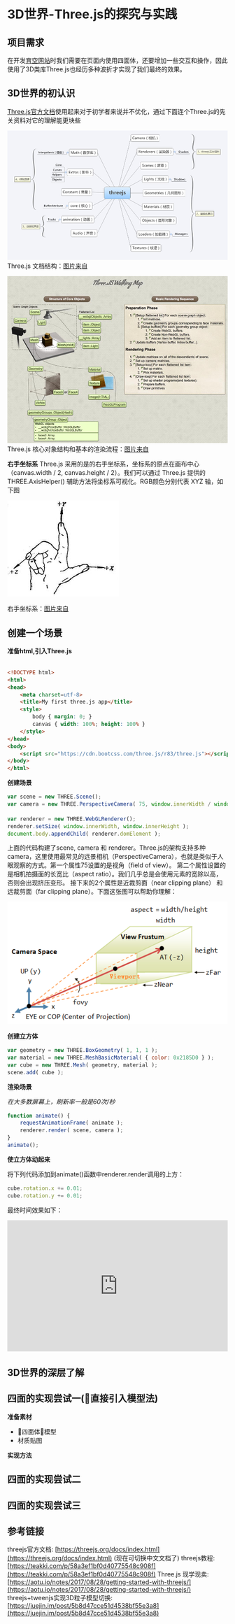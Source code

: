 # 3D世界-Three.js的探究与实践

## 项目需求

在开发[育空网站](http://yukon.projects.dragontrail.cn/)时我们需要在页面内使用四面体，还要增加一些交互和操作，因此使用了3D类库Three.js也经历多种波折才实现了我们最终的效果。

## 3D世界的初认识

[Three.js官方文档](https://threejs.org/docs/index.html)使用起来对于初学者来说并不优化，通过下面连个Three.js的先关资料对它的理解能更块些

![Three.js 文档结构](./imgs/threejs_components.jpg)
Three.js 文档结构：[图片来自](https://teakki.com/p/58a3ef1bf0d40775548c908f)

![Three.js 核心对象结构和基本的渲染流程](./imgs/three_render.jpg)
Three.js 核心对象结构和基本的渲染流程：[图片来自](http://ushiroad.com/3j/)

**右手坐标系**
Three.js 采用的是的右手坐标系，坐标系的原点在画布中心（canvas.width / 2, canvas.height / 2）。我们可以通过 Three.js 提供的 THREE.AxisHelper() 辅助方法将坐标系可视化。RGB颜色分别代表 XYZ 轴，如下图

![右手坐标系](./imgs/coordinate.jpg)

右手坐标系：[图片来自](http://ushiroad.com/3j/)

## 创建一个场景

**准备html,引入Three.js**

``` html

<!DOCTYPE html>
<html>
<head>
    <meta charset=utf-8>
    <title>My first three.js app</title>
    <style>
        body { margin: 0; }
        canvas { width: 100%; height: 100% }
    </style>
</head>
<body>
    <script src="https://cdn.bootcss.com/three.js/r83/three.js"></script>
</body>
</html>
```

**创建场景**

``` js
var scene = new THREE.Scene();
var camera = new THREE.PerspectiveCamera( 75, window.innerWidth / window.innerHeight, 0.1, 1000 );

var renderer = new THREE.WebGLRenderer();
renderer.setSize( window.innerWidth, window.innerHeight );
document.body.appendChild( renderer.domElement );
```

上面的代码构建了scene, camera 和 renderer。Three.js的架构支持多种camera，这里使用最常见的远景相机（PerspectiveCamera），也就是类似于人眼观察的方式。第一个属性75设置的是视角（field of view）。
第二个属性设置的是相机拍摄面的长宽比（aspect ratio）。我们几乎总是会使用元素的宽除以高，否则会出现挤压变形。
接下来的2个属性是近裁剪面（near clipping plane） 和 远裁剪面（far clipping plane）。下面这张图可以帮助你理解：

![摄像机](./imgs/camera_modle.png)

**创建立方体**

```js
var geometry = new THREE.BoxGeometry( 1, 1, 1 );
var material = new THREE.MeshBasicMaterial( { color: 0x2185D0 } );
var cube = new THREE.Mesh( geometry, material );
scene.add( cube );
```

**渲染场景**

*在大多数屏幕上，刷新率一般是60次/秒*

``` js
function animate() {
    requestAnimationFrame( animate );
    renderer.render( scene, camera );
}
animate();
```

**使立方体动起来**

将下列代码添加到animate()函数中renderer.render调用的上方：

``` js
cube.rotation.x += 0.01;
cube.rotation.y += 0.01;
```

最终时间效果如下：
<iframe src="https://codepen.io/piexl-the-selector/embed/maaQrK" width="100%" height="300px" frameborder="0" scrolling="no"> </iframe>

## 3D世界的深层了解

## 四面的实现尝试一(直接引入模型法)

**准备素材**

+ 四面体模型
+ 材质贴图

**实现方法**




## 四面的实现尝试二

## 四面的实现尝试三

## 参考链接

threejs官方文档: [https://threejs.org/docs/index.html](https://threejs.org/docs/index.html) (现在可切换中文文档了)
threejs教程:[https://teakki.com/p/58a3ef1bf0d40775548c908f](https://teakki.com/p/58a3ef1bf0d40775548c908f)
Three.js 现学现卖: [https://aotu.io/notes/2017/08/28/getting-started-with-threejs/](https://aotu.io/notes/2017/08/28/getting-started-with-threejs/)
threejs+tweenjs实现3D粒子模型切换: [https://juejin.im/post/5b8d47cce51d4538bf55e3a8](https://juejin.im/post/5b8d47cce51d4538bf55e3a8)
